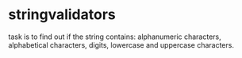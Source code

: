 # stringvalidators
 task is to find out if the string  contains: alphanumeric characters, alphabetical characters, digits, lowercase and uppercase characters.
